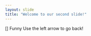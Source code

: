 ```yaml
---
layout: slide
title: "Welcome to our second slide!"
---
```

[] Funny 
Use the left arrow to go back!
